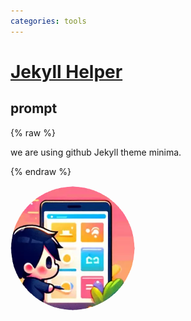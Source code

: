```yaml
---
categories: tools
---
```


# [Jekyll Helper](https://chat.openai.com/g/g-HWTbO9INp)

## prompt

{% raw %}

we are using github Jekyll theme minima.

{% endraw %}


<img src="image.webp" Height="200" style="border-radius: 50%; overflow: hidden;" />
